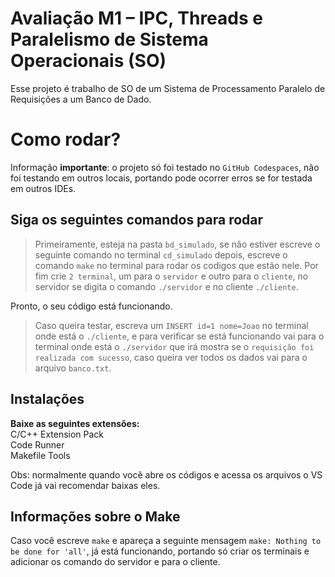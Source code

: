 # Avaliação M1 – IPC, Threads e Paralelismo de Sistema Operacionais (SO)

Esse projeto é trabalho de SO de um Sistema de Processamento Paralelo de Requisições a um Banco de Dado.

# Como rodar?

Informação **importante**: o projeto só foi testado no ```GitHub Codespaces```, não foi testando em outros locais, portando pode ocorrer erros se for testada em outros IDEs.

## Siga os seguintes comandos para rodar

>Primeiramente, esteja na pasta ```bd_simulado```, se não estiver escreve o seguinte comando no terminal ```cd_simulado```
>depois, escreve o comando ```make``` no terminal para rodar os codigos que estão nele.
>Por fim crie ```2 terminal```, um para o ```servidor``` e outro para o ```cliente```, no servidor se digita o comando ```./servidor``` e no cliente ```./cliente```.

Pronto, o seu código está funcionando.

>Caso queira testar, escreva um ```INSERT id=1 nome=Joao``` no terminal onde está o ```./cliente```, e para verificar se está funcionando vai para o terminal onde está o ```./servidor``` que irá mostra se o ```requisição foi realizada com sucesso```, caso queira ver todos os dados vai para o arquivo ```banco.txt```.

## Instalações 

**Baixe as seguintes extensões:** <br>
C/C++ Extension Pack <br>
Code Runner <br>
Makefile Tools <br>

Obs: normalmente quando você abre os códigos e acessa os arquivos o VS Code já vai recomendar baixas eles.

## Informações sobre o Make

Caso você escreve ```make``` e apareça a seguinte mensagem ```make: Nothing to be done for 'all'```, já está funcionando, portando só criar os terminais e adicionar os comando do servidor e para o cliente.
